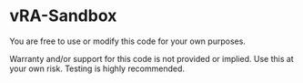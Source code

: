 # vRA-Sandbox


You are free to use or modify this code for your own purposes.  

Warranty and/or support for this code is not provided or implied.  Use this at your own risk.  Testing is highly recommended.
